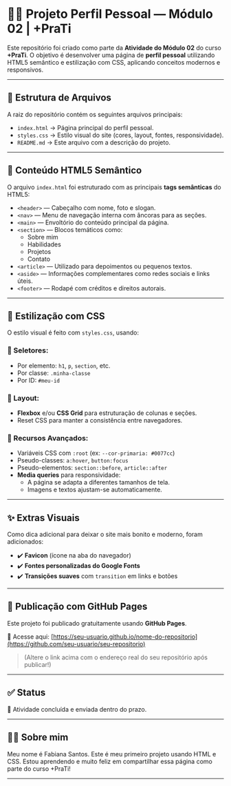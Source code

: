 # 🧑‍💻 Projeto Perfil Pessoal — Módulo 02 | +PraTi

Este repositório foi criado como parte da **Atividade do Módulo 02** do curso **+PraTi**. O objetivo é desenvolver uma página de **perfil pessoal** utilizando HTML5 semântico e estilização com CSS, aplicando conceitos modernos e responsivos.

---

## 📁 Estrutura de Arquivos

A raiz do repositório contém os seguintes arquivos principais:

- `index.html` → Página principal do perfil pessoal.
- `styles.css` → Estilo visual do site (cores, layout, fontes, responsividade).
- `README.md` → Este arquivo com a descrição do projeto.

---

## 🧩 Conteúdo HTML5 Semântico

O arquivo `index.html` foi estruturado com as principais **tags semânticas** do HTML5:

- `<header>` — Cabeçalho com nome, foto e slogan.
- `<nav>` — Menu de navegação interna com âncoras para as seções.
- `<main>` — Envoltório do conteúdo principal da página.
- `<section>` — Blocos temáticos como:
  - Sobre mim
  - Habilidades
  - Projetos
  - Contato
- `<article>` — Utilizado para depoimentos ou pequenos textos.
- `<aside>` — Informações complementares como redes sociais e links úteis.
- `<footer>` — Rodapé com créditos e direitos autorais.

---

## 🎨 Estilização com CSS

O estilo visual é feito com `styles.css`, usando:

### 🧷 Seletores:
- Por elemento: `h1`, `p`, `section`, etc.
- Por classe: `.minha-classe`
- Por ID: `#meu-id`

### 🧱 Layout:
- **Flexbox** e/ou **CSS Grid** para estruturação de colunas e seções.
- Reset CSS para manter a consistência entre navegadores.

### 🚀 Recursos Avançados:
- Variáveis CSS com `:root` (ex: `--cor-primaria: #0077cc`)
- Pseudo-classes: `a:hover`, `button:focus`
- Pseudo-elementos: `section::before`, `article::after`
- **Media queries** para responsividade:
  - A página se adapta a diferentes tamanhos de tela.
  - Imagens e textos ajustam-se automaticamente.

---

## ✨ Extras Visuais

Como dica adicional para deixar o site mais bonito e moderno, foram adicionados:

- ✔️ **Favicon** (ícone na aba do navegador)
- ✔️ **Fontes personalizadas do Google Fonts**
- ✔️ **Transições suaves** com `transition` em links e botões

---

## 🚀 Publicação com GitHub Pages

Este projeto foi publicado gratuitamente usando **GitHub Pages**.

🔗 Acesse aqui: [https://seu-usuario.github.io/nome-do-repositorio](https://github.com/seu-usuario/seu-repositorio)

> (Altere o link acima com o endereço real do seu repositório após publicar!)

---

## ✅ Status

📌 Atividade concluída e enviada dentro do prazo.

---

## 👩‍🎓 Sobre mim

Meu nome é Fabiana Santos. Este é meu primeiro projeto usando HTML e CSS. Estou aprendendo e muito feliz em compartilhar essa página como parte do curso +PraTi!

---
